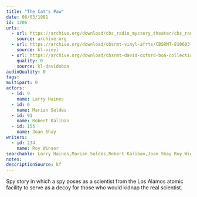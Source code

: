 ```yaml
---
title: "The Cat's Paw"
date: 06/03/1981
id: 1206
urls: 
  - url: https://archive.org/download/cbs_radio_mystery_theater/cbs_radio_mystery_theater-1201-1250.zip/cbs_radio_mystery_theater-1201-1250%2Fcbsrmt_1206_the_cats_paw.mp3
    source: archive-org
  - url: https://archive.org/download/cbsrmt-vinyl-afrts/CBSRMT-810603-1206-The-Cat%27s-Paw_afrts.mp3
    source: kl-vinyl
  - url: https://archive.org/download/cbsrmt-david-oxford-boa-collection/CBSRMT-810603-1206-The-Cat's-Paw-(AFRTS)-(256-44)-{BoA}.mp3
    quality: 0
    source: kl-davidoboa
audioQuality: 0
tags: 
multipart: 0
actors:  
  - id: 9
    name: Larry Haines  
  - id: 6
    name: Marian Seldes  
  - id: 91
    name: Robert Kaliban  
  - id: 155
    name: Joan Shay
writers:  
  - id: 234
    name: Roy Winsor
searchable: Larry Haines,Marian Seldes,Robert Kaliban,Joan Shay Roy Winsor
notes: 
descriptionSource: kf
---
```

Spy story in which a spy poses as a scientist from the Los Alamos atomic facility to serve as a decoy for those who would kidnap the real scientist.